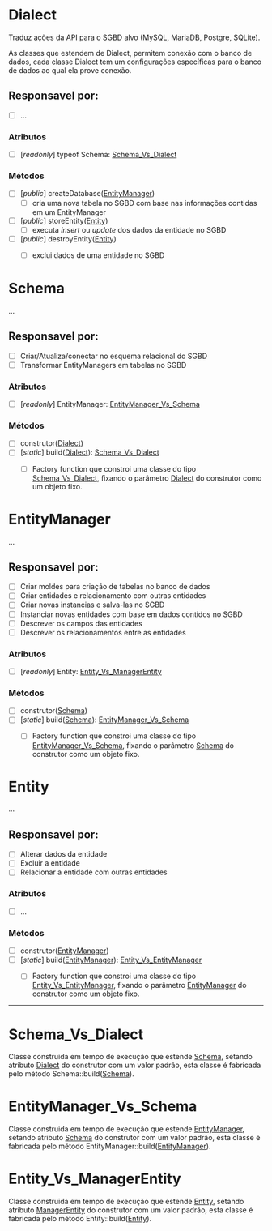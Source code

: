 Dialect
===

Traduz ações da API para o SGBD alvo (MySQL, MariaDB, Postgre, SQLite).

As classes que estendem de Dialect, permitem conexão com o banco de dados, cada classe Dialect tem um configurações específicas para o banco de dados ao qual ela prove conexão.

## Responsavel por:

- [ ] ...

### Atributos

- [ ] [_readonly_] typeof Schema: [Schema_Vs_Dialect](#schema_Vs_dialect)

### Métodos

- [ ] [_public_] createDatabase([EntityManager](#EntityManager))
  - [ ] cria uma nova tabela no SGBD com base nas informações contidas em um EntityManager
- [ ] [_public_] storeEntity([Entity](#Entity))
  - [ ] executa _insert_ ou _update_ dos dados da entidade no SGBD
- [ ] [_public_] destroyEntity([Entity](#Entity))
  - [ ] exclui dados de uma entidade no SGBD





Schema
===

...

## Responsavel por:

- [ ] Criar/Atualiza/conectar no esquema relacional do SGBD
- [ ] Transformar EntityManagers em tabelas no SGBD

### Atributos

- [ ] [_readonly_] EntityManager: [EntityManager_Vs_Schema](#EntityManager_Vs_Schema)

### Métodos
- [ ] construtor([Dialect](#dialect))
- [ ] [_static_] build([Dialect](#dialect)): [Schema_Vs_Dialect](#schema_Vs_dialect)
  - [ ] Factory function que constroi uma classe do tipo [Schema_Vs_Dialect](#schema_Vs_dialect), fixando o parâmetro [Dialect](#dialect) do construtor como um objeto fixo.





EntityManager
===

...

## Responsavel por:

- [ ] Criar moldes para criação de tabelas no banco de dados
- [ ] Criar entidades e relacionamento com outras entidades
- [ ] Criar novas instancias e salva-las no SGBD
- [ ] Instanciar novas entidades com base em dados contidos no SGBD
- [ ] Descrever os campos das entidades
- [ ] Descrever os relacionamentos entre as entidades

### Atributos

- [ ] [_readonly_] Entity: [Entity_Vs_ManagerEntity](#Entity_Vs_ManagerEntity)

### Métodos

- [ ] construtor([Schema](#Schema))
- [ ] [_static_] build([Schema](#Schema)): [EntityManager_Vs_Schema](#EntityManager_Vs_Schema)
  - [ ] Factory function que constroi uma classe do tipo [EntityManager_Vs_Schema](#EntityManager_Vs_Schema), fixando o parâmetro [Schema](#Schema) do construtor como um objeto fixo.





Entity
===

...

## Responsavel por:

- [ ] Alterar dados da entidade
- [ ] Excluir a entidade
- [ ] Relacionar a entidade com outras entidades

### Atributos

- [ ] ...

### Métodos

- [ ] construtor([EntityManager](#EntityManager))
- [ ] [_static_] build([EntityManager](#EntityManager)): [Entity_Vs_EntityManager](#Entity_Vs_EntityManager)
  - [ ] Factory function que constroi uma classe do tipo [Entity_Vs_EntityManager](#Entity_Vs_EntityManager), fixando o parâmetro [EntityManager](#EntityManager) do construtor como um objeto fixo.




---





Schema_Vs_Dialect
===

Classe construida em tempo de execução que estende [Schema](#Schema), setando atributo [Dialect](#Dialect) do construtor com um valor padrão, esta classe é fabricada pelo método Schema::build([Schema](#Schema)).





EntityManager_Vs_Schema
===

Classe construida em tempo de execução que estende [EntityManager](#EntityManager), setando atributo [Schema](#Schema) do construtor com um valor padrão, esta classe é fabricada pelo método EntityManager::build([EntityManager](#EntityManager)).





Entity_Vs_ManagerEntity
===

Classe construida em tempo de execução que estende [Entity](#Entity), setando atributo [ManagerEntity](#ManagerEntity) do construtor com um valor padrão, esta classe é fabricada pelo método Entity::build([Entity](#Entity)).